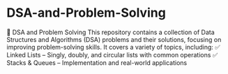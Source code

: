 # DSA-and-Problem-Solving
📌 DSA and Problem Solving
This repository contains a collection of Data Structures and Algorithms (DSA) problems and their solutions, focusing on improving problem-solving skills. It covers a variety of topics, including:
✅ Linked Lists – Singly, doubly, and circular lists with common operations
✅ Stacks & Queues – Implementation and real-world applications